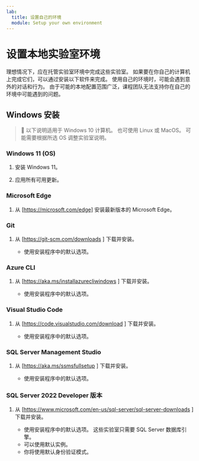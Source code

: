 ```yaml
---
lab:
  title: 设置自己的环境
  module: Setup your own environment
---
```


# 设置本地实验室环境

理想情况下，应在托管实验室环境中完成这些实验室。 如果要在你自己的计算机上完成它们，可以通过安装以下软件来完成。 使用自己的环境时，可能会遇到意外的对话和行为。 由于可能的本地配置范围广泛，课程团队无法支持你在自己的环境中可能遇到的问题。

## Windows 安装

> &#128221; 以下说明适用于 Windows 10 计算机。 也可使用 Linux 或 MacOS。 可能需要根据所选 OS 调整实验室说明。

### Windows 11 (OS)

1. 安装 Windows 11。

1. 应用所有可用更新。

### Microsoft Edge

1. 从 [https://microsoft.com/edge] 安装最新版本的 Microsoft Edge。

### Git

1. 从 [https://git-scm.com/downloads ] 下载并安装。

    - 使用安装程序中的默认选项。

### Azure CLI

1. 从 [https://aka.ms/installazurecliwindows ] 下载并安装。

    - 使用安装程序中的默认选项。

### Visual Studio Code

1. 从 [https://code.visualstudio.com/download ] 下载并安装。

    - 使用安装程序中的默认选项。

### SQL Server Management Studio

1. 从 [https://aka.ms/ssmsfullsetup ] 下载并安装。

    - 使用安装程序中的默认选项。

### SQL Server 2022 Developer 版本

1. 从 [https://www.microsoft.com/en-us/sql-server/sql-server-downloads ] 下载并安装。

    - 使用安装程序中的默认选项。 这些实验室只需要 SQL Server 数据库引擎。
    - 可以使用默认实例。
    - 你将使用默认身份验证模式。
